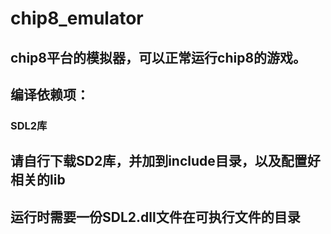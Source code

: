 # chip8_emulator

## chip8平台的模拟器，可以正常运行chip8的游戏。

## 编译依赖项：
### SDL2库

## 请自行下载SD2库，并加到include目录，以及配置好相关的lib

## 运行时需要一份SDL2.dll文件在可执行文件的目录

